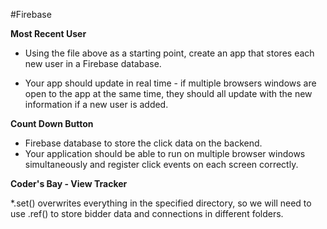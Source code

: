 #Firebase

**Most Recent User**

* Using the file above as a starting point, create an app that stores each new user in a Firebase database.

* Your app should update in real time - if multiple browsers windows are open to the app at the same time, they should all update with the new information if a new user is added.

**Count Down Button**

* Firebase database to store the click data on the backend.
* Your application should be able to run on multiple browser windows simultaneously and register click events on each screen correctly.

**Coder's Bay - View Tracker**

*.set() overwrites everything in the specified directory, so we will need to use .ref() to store bidder data and connections in different folders.
